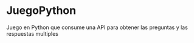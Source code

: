 # JuegoPython
Juego en Python que consume una API para obtener las preguntas y las respuestas multiples

